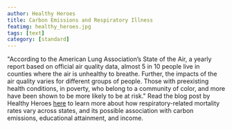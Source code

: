 ```yaml
---
author: Healthy Heroes
title: Carbon Emissions and Respiratory Illness
featimg: healthy_heroes.jpg
tags: [text]
category: [standard]
---
```


"According to the American Lung Association’s State of the Air, a yearly report based on official air quality data, almost 5 in 10 people live in counties where the air is unhealthy to breathe. Further, the impacts of the air quality varies for different groups of people. Those with preexisting health conditions, in poverty, who belong to a community of color, and more have been shown to be more likely to be at risk."  Read the blog post by Healthy Heroes <a href="https://stat231-f20.github.io/Blog-Healthy-Heroes/" target="blank">here</a> to learn more about how respiratory-related mortality rates vary across states, and its possible association with carbon emissions, educational attainment, and income.  
